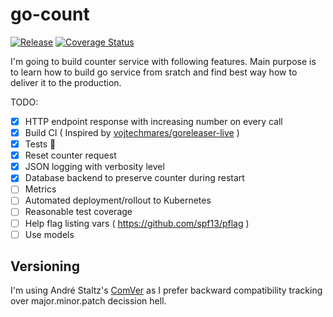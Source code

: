 # go-count

[![Release](https://github.com/elmariofredo/go-count/actions/workflows/release.yml/badge.svg)](https://github.com/elmariofredo/go-count/actions/workflows/release.yml)
[![Coverage Status](https://coveralls.io/repos/github/elmariofredo/go-count/badge.svg?branch=main)](https://coveralls.io/github/elmariofredo/go-count?branch=main)

I'm going to build counter service with following features. Main purpose is to learn how to build go service from sratch and find best way how to deliver it to the production.

TODO:

- [X] HTTP endpoint response with increasing number on every call
- [X] Build CI ( Inspired by [vojtechmares/goreleaser-live](https://github.com/vojtechmares/goreleaser-live/blob/master/.goreleaser.yml) )
- [X] Tests 👻
- [X] Reset counter request
- [X] JSON logging with verbosity level
- [X] Database backend to preserve counter during restart
- [ ] Metrics
- [ ] Automated deployment/rollout to Kubernetes
- [ ] Reasonable test coverage
- [ ] Help flag listing vars ( https://github.com/spf13/pflag )
- [ ] Use models

## Versioning

I'm using André Staltz's [ComVer](https://staltz.com/i-wont-use-semver-patch-versions-anymore.html) as I prefer backward compatibility tracking over major.minor.patch decission hell.
